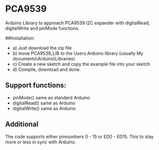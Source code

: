 # PCA9539
Arduino Library to approach PCA9539 I2C expander with digitalRead, digitalWrite and pinMode functions.

##Installation:
* a) Just download the zip file
* b) move PCA9539_LIB to the Users Arduino library (usually My documents\Arduino\Libraries)
* c) Create a new sketch and copy the example file into your sketch 
* d) Compile, download and done.

## Support functions:

* pinMode() same as standard Arduino
* digitalRead() same as Arduino
* digitalWrite() same as Arduino
 
## Additional
The code supports either pinnumbers 0 - 15 or ED0 - ED15. This to stay more or less in sync with Arduino.